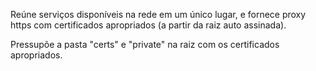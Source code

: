 Reúne serviços disponíveis na rede em um único lugar, e fornece proxy https com certificados apropriados (a partir da raiz auto assinada).

Pressupõe a pasta "certs" e "private" na raiz com os certificados apropriados.
